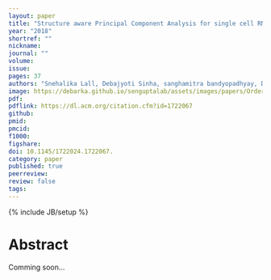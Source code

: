 ```yaml
---
layout: paper
title: "Structure aware Principal Component Analysis for single cell RNA-seq data ... Accepted in JCB"
year: "2018"
shortref: ""
nickname:
journal: ""
volume:
issue:
pages: 37
authors: "Snehalika Lall, Debajyoti Sinha, sanghamitra bandyopadhyay, Debarka Sengupta"
image: https://debarka.github.io/senguptalab/assets/images/papers/OrderedList.png
pdf:
pdflink: https://dl.acm.org/citation.cfm?id=1722067
github:
pmid:
pmcid:
f1000:
figshare:
doi: 10.1145/1722024.1722067.
category: paper
published: true
peerreview:
review: false
tags:
---
```

{% include JB/setup %}


# Abstract

Comming soon...
